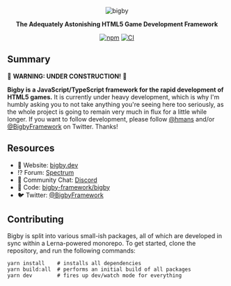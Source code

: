 <div align="center">

![bigby](https://bigby.dev/logo.png)

**The Adequately Astonishing HTML5 Game Development Framework**

[![npm](https://raster.shields.io/npm/v/bigby.png)](https://www.npmjs.com/package/bigby) [![CI](https://github.com/bigby-framework/bigby/workflows/CI/badge.svg)](https://github.com/bigby-framework/bigby/actions)

</div>

## Summary

🚧 **WARNING: UNDER CONSTRUCTION!** 🚧

**Bigby is a JavaScript/TypeScript framework for the rapid development of HTML5
games.** It is currently under heavy development, which is why I'm humbly asking
you to not take anything you're seeing here too seriously, as the whole project
is going to remain very much in flux for a little while longer. If you want to
follow development, please follow [@hmans](https://twitter.com/hmans) and/or
[@BigbyFramework](https://twitter.com/bigbyframework) on Twitter. Thanks!

## Resources

- 📖 Website: [bigby.dev](https://bigby.dev/)
- ⁉️ Forum: [Spectrum](https://spectrum.chat/bigby)
- 💬 Community Chat: [Discord](https://discordapp.com/channels/699977689347522561/699977689347522564)
- 🐙 Code: [bigby-framework/bigby](https://github.com/bigby-framework/bigby)
- 🐦 Twitter: [@BigbyFramework](https://twitter.com/bigbyframework)

## Contributing

Bigby is split into various small-ish packages, all of which are developed in sync within a Lerna-powered monorepo. To get started, clone the repository, and run the following commands:

```
yarn install    # installs all dependencies
yarn build:all  # performs an initial build of all packages
yarn dev        # fires up dev/watch mode for everything
```
